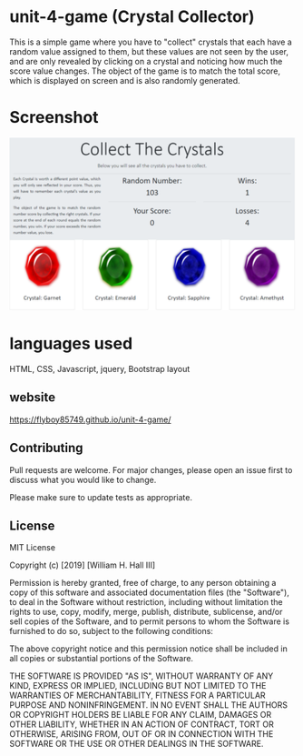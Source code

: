 # unit-4-game (Crystal Collector)

This is a simple game where you have to "collect" crystals that each have a random value assigned to them, but these values are not seen by the user, and are only revealed by clicking on a crystal and noticing how much the score value changes. The object of the game is to match the total score, which is displayed on screen and is also randomly generated. 

# Screenshot

<img src="assets/images/collect_crystals.png">

# languages used
HTML, CSS, Javascript, jquery, Bootstrap layout

## website

https://flyboy85749.github.io/unit-4-game/

## Contributing
Pull requests are welcome. For major changes, please open an issue first to discuss what you would like to change.

Please make sure to update tests as appropriate.

## License
MIT License

Copyright (c) [2019] [William H. Hall III]

Permission is hereby granted, free of charge, to any person obtaining a copy
of this software and associated documentation files (the "Software"), to deal
in the Software without restriction, including without limitation the rights
to use, copy, modify, merge, publish, distribute, sublicense, and/or sell
copies of the Software, and to permit persons to whom the Software is
furnished to do so, subject to the following conditions:

The above copyright notice and this permission notice shall be included in all
copies or substantial portions of the Software.

THE SOFTWARE IS PROVIDED "AS IS", WITHOUT WARRANTY OF ANY KIND, EXPRESS OR
IMPLIED, INCLUDING BUT NOT LIMITED TO THE WARRANTIES OF MERCHANTABILITY,
FITNESS FOR A PARTICULAR PURPOSE AND NONINFRINGEMENT. IN NO EVENT SHALL THE
AUTHORS OR COPYRIGHT HOLDERS BE LIABLE FOR ANY CLAIM, DAMAGES OR OTHER
LIABILITY, WHETHER IN AN ACTION OF CONTRACT, TORT OR OTHERWISE, ARISING FROM,
OUT OF OR IN CONNECTION WITH THE SOFTWARE OR THE USE OR OTHER DEALINGS IN THE
SOFTWARE.
